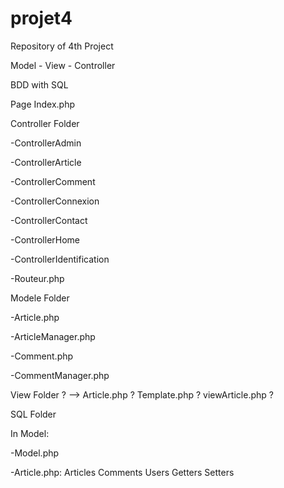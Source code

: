 # projet4

Repository of 4th Project

Model - View - Controller

BDD with SQL

Page Index.php

Controller Folder

-ControllerAdmin

-ControllerArticle

-ControllerComment

-ControllerConnexion

-ControllerContact

-ControllerHome

-ControllerIdentification

-Routeur.php

Modele Folder

-Article.php

-ArticleManager.php

-Comment.php

-CommentManager.php

View Folder ? 
--> Article.php ? 
Template.php ? viewArticle.php ?

SQL Folder

In Model:

-Model.php

-Article.php: 
Articles
Comments
Users
Getters
Setters
